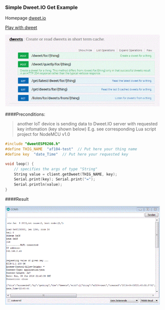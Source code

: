 ### Simple Dweet.IO Get Example

Homepage [dweet.io](https://dweet.io/)

[Play with dweet](https://dweet.io/play/)

![API](DweetAPI.GIF)

####Preconditions: 

>another IoT device is sending data to Dweet.IO server with requested key infomation (key shown below)
>E.g. see corresponding Lua script project for NodeMCU v1.0

```C++
#include "dweetESP8266.h"
#define THIG_NAME  "af104-test"  // Put here your thing name
#define key  "date_Time"  // Put here your requested key
```

```C++
void loop() {
    // specifies the args of type "String"
    String value = client.getDweet(THIG_NAME, key);
    Serial.print(key); Serial.print("=");
    Serial.println(value);
}
```

####Result

![COM5](DweetIOgetResultCom5.GIF)
